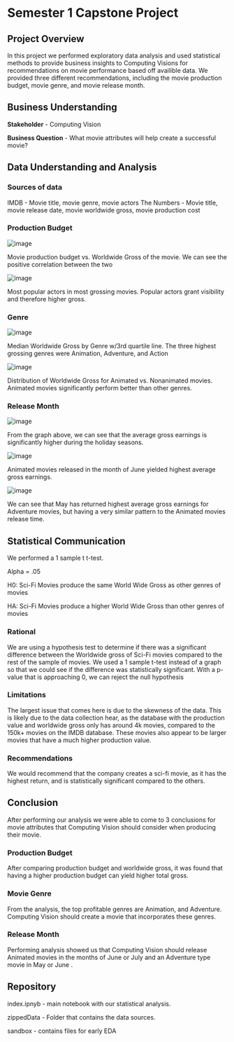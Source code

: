 # Semester 1 Capstone Project 

## Project Overview

In this project we performed exploratory data analysis and used statistical methods to provide business insights to Computing Visions for recommendations on movie performance based off availible data. We provided three different recommendations, including the movie production budget, movie genre, and movie release month.

## Business Understanding

**Stakeholder** - Computing Vision

**Business Question** - What movie attributes will help create a successful movie?

## Data Understanding and Analysis
        
### Sources of data

IMDB - Movie title, movie genre, movie actors
The Numbers - Movie title, movie release date, movie worldwide gross, movie production cost


### Production Budget

![image](https://user-images.githubusercontent.com/108894241/185704096-6172eb51-4c9f-40d0-92ff-155384144dcc.png)

Movie production budget vs. Worldwide Gross of the movie. We can see the positive correlation between the two

![image](https://user-images.githubusercontent.com/108894241/185704128-5f203ed9-59ca-4bd8-9158-d119495a4809.png)

Most popular actors in most grossing movies. Popular actors grant visibility and therefore higher gross. 


### Genre

![image](https://user-images.githubusercontent.com/108894241/185704170-7c0f0fc4-4199-425c-87b2-e026464bef1c.png)

Median Worldwide Gross by Genre w/3rd quartile line. The three highest grossing genres were Animation, Adventure, and Action

![image](https://user-images.githubusercontent.com/108894241/185704185-25873803-9ec5-49d4-ac11-45759962bc6f.png)

Distribution of Worldwide Gross for Animated vs. Nonanimated movies. Animated movies significantly perform better than other genres.


### Release Month
![image](https://user-images.githubusercontent.com/108894241/185704195-9b99efd4-23bd-4c33-a00d-f7644d32502d.png)

From the graph above, we can see that the average gross earnings is significantly higher during the holiday seasons.

![image](https://user-images.githubusercontent.com/108894241/185704213-132f1678-1c87-4812-b43c-6e086c38b029.png)

Animated movies released in the month of June yielded highest average gross earnings.

![image](https://user-images.githubusercontent.com/108894241/185705106-3679a219-ea6d-4f02-ac0b-7e3b015a24f5.png)

We can see that May has returned highest average gross earnings for Adventure movies, but having a very similar pattern to the Animated movies release time.


## Statistical Communication

We performed a 1 sample t t-test.


Alpha = .05

H0: Sci-Fi Movies produce the same World Wide Gross as other genres of movies

HA: Sci-Fi Movies produce a higher World Wide Gross than other genres of movies


### Rational

We are using a hypothesis test to determine if there was a significant difference between the Worldwide gross of Sci-Fi movies compared to the rest of the sample of movies. We used a 1 sample t-test instead of a graph so that we could see if the difference was statistically significant. 
With a p-value that is approaching 0, we can reject the null hypothesis

### Limitations

The largest issue that comes here is due to the skewness of the data. This is likely due to the data collection hear, as the database with the production value and worldwide gross only has around 4k movies, compared to the 150k+ movies on the IMDB database. These movies also appear to be larger movies that have a much higher production value.

### Recommendations

We would recommend that the company creates a sci-fi movie, as it has the highest return, and is statistically significant compared to the others.


## Conclusion

After performing our analysis we were able to come to 3 conclusions for movie attributes that Computing Vision should consider when producing their movie.

### Production Budget

After comparing production budget and worldwide gross, it was found that having a higher production budget can yield higher total gross.

### Movie Genre

From the analysis, the top profitable genres are Animation, and Adventure. Computing Vision should create a movie that incorporates these genres.

### Release Month

Performing analysis showed us that Computing Vision should release Animated movies in the months of June or July and an Adventure type movie in May or June .

## Repository

index.ipnyb - main notebook with our statistical analysis.

zippedData - Folder that contains the data sources.

sandbox - contains files for early EDA
